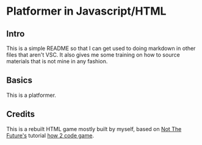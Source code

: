 # Platformer in Javascript/HTML

## Intro

This is a simple README so that I can get used to doing markdown in other files that aren't VSC. It also gives me some training on how to source materials that is not mine in any fashion.

## Basics

This is a platformer.

## Credits

This is a rebuilt HTML game mostly built by myself, based on [Not The Future's](https://www.youtube.com/@notthefuture1881) tutorial [how 2 code game](https://www.youtube.com/watch?v=-_TmEiG9ynY&t=0s).
